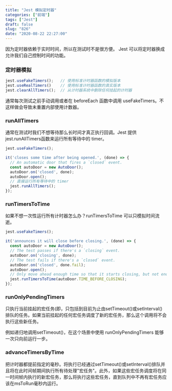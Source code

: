 ```yaml
---
title: "Jest 模拟定时器"
categories: ["前端"]
tags: ["Jest"]
draft: false
slug: "826"
date: "2020-08-22 22:27:00"
---
```


因为定时器依赖于实时时间，所以在测试时不是很方便。
Jest 可以将定时器换成允许我们自己控制时间的功能。

### 定时器模拟
```js
jest.useFakeTimers();   // 使用标准计时器函数的模拟版本
jest.useRealTimers()    // 使用标准计时器函数的真实版本
jest.clearAllTimers();  // 从计时器系统中删除任何挂起的计时器
```

通常每次测试之前手动调用或者在 beforeEach 函数中调用 useFakeTimers。不这样做会导致未重置内部使用计数器。

### runAllTimers
通常在测试时我们不想等待那么长时间才真正执行回调。Jest 提供 jest.runAllTimers函数来运行所有等待中的 timer。

```js
jest.useFakeTimers();

it('closes some time after being opened.', (done) => {
  // An automatic door that fires a `closed` event.
  const autoDoor = new AutoDoor();
  autoDoor.on('closed', done);
  autoDoor.open();
  // 直接运行所有等待中的 timer
  jest.runAllTimers();
});
```

### runTimersToTime
如果不想一次性运行所有计时器怎么办？runTimersToTime 可以只模拟时间流逝。
```js
jest.useFakeTimers();

it('announces it will close before closing.', (done) => {
  const autoDoor = new AutoDoor();
  // The test passes if there's a `closing` event.
  autoDoor.on('closing', done);
  // The test fails if there's a `closed` event.
  autoDoor.on('closed', done.fail);
  autoDoor.open();
  // Only move ahead enough time so that it starts closing, but not enough that it is closed.
  jest.runTimersToTime(autoDoor.TIME_BEFORE_CLOSING);
});
```

### runOnlyPendingTimers
只执行当前挂起的宏任务(即，只包括到目前为止由setTimeout()或setInterval()排队的任务。如果当前挂起的任何宏任务调度了新的宏任务，那么这个调用将不会执行这些新任务。

例如递归地调用setTimeout()，在这个场景中使用 runOnlyPendingTimers 能够一次只向前运行一步。

### advanceTimersByTime
把计时器都提前指定的毫秒。将执行已经通过setTimeout()或setInterval()排队并且将在此时间帧期间执行所有待处理"宏任务"。此外，如果这些宏任务调度将在同一时间帧内执行的新宏任务，那么将执行这些宏任务，直到队列中不再有宏任务应该在msToRun毫秒内运行。

